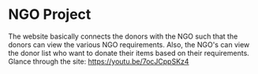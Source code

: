 # NGO Project
The website basically connects the donors with the NGO such that the donors can view the various NGO requirements. 
Also, the NGO's can view the donor list who want to donate their items based on their requirements. 
Glance through the site: https://youtu.be/7ocJCppSKz4
